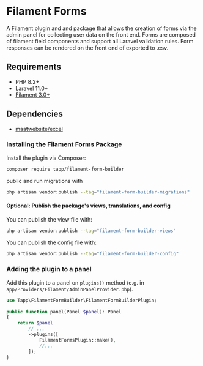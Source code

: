 # Filament Forms

A Filament plugin and and package that allows the creation of forms via the admin panel for collecting user data on the front end. Forms are composed of filament field components and support all Laravel validation rules. Form responses can be rendered on the front end of exported to .csv.

## Requirements
- PHP 8.2+
- Laravel 11.0+
- [Filament 3.0+](https://github.com/laravel-filament/filament)

## Dependencies
- [maatwebsite/excel](https://github.com/SpartnerNL/Laravel-Excel)

### Installing the Filament Forms Package

Install the plugin via Composer:

```bash
composer require tapp/filament-form-builder
```

public and run migrations with

```bash
php artisan vendor:publish --tag="filament-form-builder-migrations"
```

#### Optional: Publish the package's views, translations, and config

You can publish the view file with:

```bash
php artisan vendor:publish --tag="filament-form-builder-views"
```

You can publish the config file with:

```bash
php artisan vendor:publish --tag="filament-form-builder-config"
```

### Adding the plugin to a panel

Add this plugin to a panel on `plugins()` method (e.g. in `app/Providers/Filament/AdminPanelProvider.php`).

```php
use Tapp\FilamentFormBuilder\FilamentFormBuilderPlugin;
 
public function panel(Panel $panel): Panel
{
    return $panel
        // ...
        ->plugins([
            FilamentFormsPlugin::make(),
            //...
        ]);
}
```
